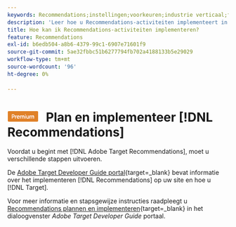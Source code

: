 ```yaml
---
keywords: Recommendations;instellingen;voorkeuren;industrie verticaal;filter incompatibele criteria;standaard hostgroep;thumb basis url;aanbevelingen api token
description: 'Leer hoe u Recommendations-activiteiten implementeert in Adobe Target. '
title: Hoe kan ik Recommendations-activiteiten implementeren?
feature: Recommendations
exl-id: b6edb504-a8b6-4379-99c1-6907e71601f9
source-git-commit: 5ae32fbbc51b6277794fb702a4188133b5e29029
workflow-type: tm+mt
source-wordcount: '96'
ht-degree: 0%

---
```


# ![PREMIUM](/help/main/assets/premium.png) Plan en implementeer [!DNL Recommendations]

Voordat u begint met [!DNL Adobe Target Recommendations], moet u verschillende stappen uitvoeren.

De [Adobe Target Developer Guide portal](https://developer.adobe.com/target/){target=_blank} bevat informatie over het implementeren [!DNL Recommendations] op uw site en hoe u [!DNL Target].

Voor meer informatie en stapsgewijze instructies raadpleegt u [Recommendations plannen en implementeren](https://developer-stage.adobe.com/target/implement/recommendations/){target=_blank} in het dialoogvenster *Adobe Target Developer Guide* portaal.
